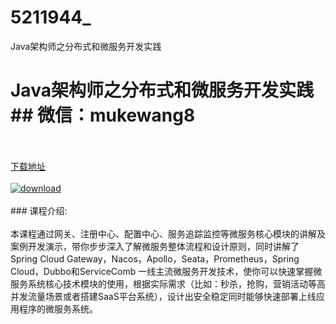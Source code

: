 # 5211944_
Java架构师之分布式和微服务开发实践
# Java架构师之分布式和微服务开发实践## 微信：mukewang8
<br/></br>[下载地址](http://www.36tz.cn/article/5211944 "下载地址")
<br/></br>[![download](http://36tz.cn/muke_img/2020_04_2-34-300x218.png "下载地址")](http://www.36tz.cn/article/5211944 "下载地址")
<br/></br>### 课程介绍:<br/></br>本课程通过网关、注册中心、配置中心、服务追踪监控等微服务核心模块的讲解及案例开发演示，带你步步深入了解微服务整体流程和设计原则，同时讲解了 Spring Cloud Gateway，Nacos，Apollo，Seata，Prometheus，Spring Cloud，Dubbo和ServiceComb 一线主流微服务开发技术，使你可以快速掌握微服务系统核心技术模块的使用，根据实际需求（比如：秒杀，抢购，营销活动等高并发流量场景或者搭建SaaS平台系统），设计出安全稳定同时能够快速部署上线应用程序的微服务系统。


